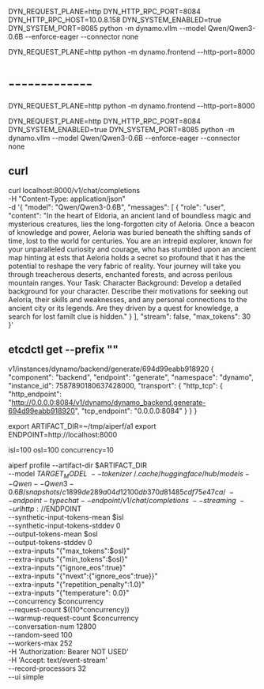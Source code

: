 DYN_REQUEST_PLANE=http DYN_HTTP_RPC_PORT=8084 DYN_HTTP_RPC_HOST=10.0.8.158  DYN_SYSTEM_ENABLED=true DYN_SYSTEM_PORT=8085    python -m dynamo.vllm --model Qwen/Qwen3-0.6B --enforce-eager --connector none

DYN_REQUEST_PLANE=http python -m dynamo.frontend --http-port=8000

# -------------

DYN_REQUEST_PLANE=http python -m dynamo.frontend --http-port=8000

DYN_REQUEST_PLANE=http DYN_HTTP_RPC_PORT=8084  DYN_SYSTEM_ENABLED=true DYN_SYSTEM_PORT=8085    python -m dynamo.vllm --model Qwen/Qwen3-0.6B --enforce-eager --connector none

## curl
curl localhost:8000/v1/chat/completions \
  -H "Content-Type: application/json" \
  -d '{
    "model": "Qwen/Qwen3-0.6B",
    "messages": [
    {
        "role": "user",
        "content": "In the heart of Eldoria, an ancient land of boundless magic and mysterious creatures, lies the long-forgotten city of Aeloria. Once a beacon of knowledge and power, Aeloria was buried beneath the shifting sands of time, lost to the world for centuries. You are an intrepid explorer, known for your unparalleled curiosity and courage, who has stumbled upon an ancient map hinting at ests that Aeloria holds a secret so profound that it has the potential to reshape the very fabric of reality. Your journey will take you through treacherous deserts, enchanted forests, and across perilous mountain ranges. Your Task: Character Background: Develop a detailed background for your character. Describe their motivations for seeking out Aeloria, their skills and weaknesses, and any personal connections to the ancient city or its legends. Are they driven by a quest for knowledge, a search for lost familt clue is hidden."
    }
    ],
    "stream": false,
    "max_tokens": 30
  }'


## etcdctl get --prefix ""
v1/instances/dynamo/backend/generate/694d99eabb918920
{
  "component": "backend",
  "endpoint": "generate",
  "namespace": "dynamo",
  "instance_id": 7587890180637428000,
  "transport": {
    "http_tcp": {
      "http_endpoint": "http://0.0.0.0:8084/v1/dynamo/dynamo_backend.generate-694d99eabb918920",
      "tcp_endpoint": "0.0.0.0:8084"
    }
  }
}


export ARTIFACT_DIR=~/tmp/aiperf/a1
export ENDPOINT=http://localhost:8000

isl=100
osl=100
concurrency=10

aiperf profile --artifact-dir $ARTIFACT_DIR \
    --model $TARGET_MODEL \
    --tokenizer ~/.cache/huggingface/hub/models--Qwen--Qwen3-0.6B/snapshots/c1899de289a04d12100db370d81485cdf75e47ca/  \
    --endpoint-type chat  --endpoint /v1/chat/completions \
    --streaming \
    --url http://$ENDPOINT \
    --synthetic-input-tokens-mean $isl \
    --synthetic-input-tokens-stddev 0 \
    --output-tokens-mean $osl \
    --output-tokens-stddev 0 \
    --extra-inputs "{\"max_tokens\":$osl}" \
    --extra-inputs "{\"min_tokens\":$osl}" \
    --extra-inputs "{\"ignore_eos\":true}" \
    --extra-inputs "{\"nvext\":{\"ignore_eos\":true}}" \
    --extra-inputs "{\"repetition_penalty\":1.0}" \
    --extra-inputs "{\"temperature\": 0.0}" \
    --concurrency $concurrency \
    --request-count $((10*concurrency)) \
    --warmup-request-count $concurrency \
    --conversation-num 12800 \
    --random-seed 100 \
    --workers-max 252 \
    -H 'Authorization: Bearer NOT USED' \
    -H 'Accept: text/event-stream'\
    --record-processors 32 \
    --ui simple
